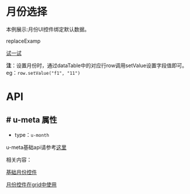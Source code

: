 # 月份选择

本例展示:月份UI控件绑定默认数据。

replaceExamp


[试一试](http://tinper.org/dist/webIDE/index.html#/demos/kero/month)


**注**：设置月份时，通过dataTable中的对应行row调用setValue设置字段值即可。eg：`row.setValue("f1", "11")`


# API

## \# u-meta 属性

* type：`u-month`

u-meta基础api请参考[这里](http://tinper.org/dist/kero/docs/moduleapi.html)


相关内容：

[基础月份控件](http://tinper.org/dist/neoui/plugin/month.html)    

[月份控件在grid中使用](http://tinper.org/dist/webIDE/index.html#/demos/grids/edit)